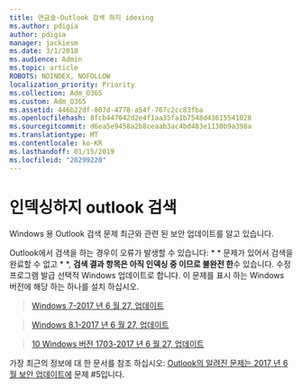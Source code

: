 ```yaml
---
title: 연금술-Outlook 검색 하지 idexing
ms.author: pdigia
author: pdigia
manager: jackiesm
ms.date: 3/1/2018
ms.audience: Admin
ms.topic: article
ROBOTS: NOINDEX, NOFOLLOW
localization_priority: Priority
ms.collection: Adm_O365
ms.custom: Adm_O365
ms.assetid: 446b22df-807d-4778-a54f-767c2cc83fba
ms.openlocfilehash: 8fcb447042d2e4f1aa35fa1b7548d43615541028
ms.sourcegitcommit: d6ea5e9458a2b8ceaab3ac4bd483e1130b9a398a
ms.translationtype: MT
ms.contentlocale: ko-KR
ms.lasthandoff: 01/15/2019
ms.locfileid: "28299220"
---
```

# <a name="outlook-search-not-indexing"></a>인덱싱하지 outlook 검색

Windows 용 Outlook 검색 문제 최근와 관련 된 보안 업데이트를 알고 있습니다.
  
Outlook에서 검색을 하는 경우이 오류가 발생할 수 있습니다: * * 문제가 있어서 검색을 완료할 수 없고 * *, **검색 결과 항목은 아직 인덱싱 중 이므로 불완전 한**수 있습니다. 수정 프로그램 발급 선택적 Windows 업데이트로 합니다. 이 문제를 표시 하는 Windows 버전에 해당 하는 하나를 설치 하십시오. 
  
> [Windows 7-2017 년 6 월 27, 업데이트](https://support.office.com/article/https://support.microsoft.com/kb/4022168.aspx)
    
> [Windows 8.1-2017 년 6 월 27, 업데이트](https://support.office.com/article/https://support.microsoft.com/kb/4022720.aspx)
    
> [10 Windows 버전 1703-2017 년 6 월 27, 업데이트](https://support.office.com/article/https://support.microsoft.com/kb/4022716.aspx)
    
가장 최근의 정보에 대 한 문서를 참조 하십시오: [Outlook의 알려진 문제는 2017 년 6 월 보안 업데이트에](https://support.office.com/article/https://support.office.com/en-us/article/Outlook-known-issues-in-the-June-2017-security-updates-3F6DBFFD-8505-492D-B19F-B3B89369ED9B.aspx) 문제 #5입니다. 
  

